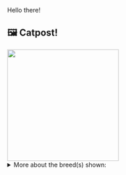 Hello there!



## 🖼️ Catpost!

<sub>
    <img src="https://cdn2.thecatapi.com/images/3IWhPRL3a.jpg" height="256">
</sub>


<details>
<summary>More about the breed(s) shown:</summary>

Breed: Maine Coon

Description: They are known for their size and luxurious long coat Maine Coons are considered a gentle giant. The good-natured and affable Maine Coon adapts well to many lifestyles and personalities. She likes being with people and has the habit of following them around, but isn’t needy. Most Maine Coons love water and they can be quite good swimmers.

Links:
<ul>
  <li>CFA http://cfa.org/Breeds/BreedsKthruR/MaineCoon.aspx</li>
  <li>Wikipedia https://en.wikipedia.org/wiki/Maine_Coon</li>
</ul> 

</details>
